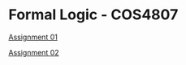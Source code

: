 # Formal Logic - COS4807

[Assignment 01](Assignment01/36398934_COS4807_01.md)

[Assignment 02](Assignment02/36398934_COS4807_02.md)
